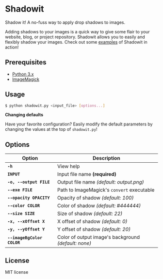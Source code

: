 # Shadowit

Shadow it! A no-fuss way to apply drop shadows to images.

Adding shadows to your images is a quick way to give some flair to your website, blog, or project repository. Shadowit allows you to easily and flexibly shadow your images. Check out some [examples](examples/examples.md) of Shadowit in action!

## Prerequisites

- [Python 3.x](https://www.python.org/downloads/)
- [ImageMagick](http://www.imagemagick.org/script/binary-releases.php)

## Usage

```bash
$ python shadowit.py <input_file> [options...]
```

**Changing defaults**

Have your favorite configuration? Easily modify the default parameters by changing the values at the top of `shadowit.py`!

## Options

Option                      | Description
---                         | ---
**`-h`**                    | View help
**`INPUT`**                 | Input file name **(required)**
**`-o, --output FILE`**     | Output file name *(default: output.png)*
**`--exe FILE`**            | Path to ImageMagick's `convert` executable
**`--opacity OPACITY`**     | Opacity of shadow *(default: 100)*
**`--color COLOR`**         | Color of shadow *(default: #444444)*
**`--size SIZE`**           | Size of shadow *(default: 22)*
**`-x, --xOffset X`**       | X offset of shadow *(default: 0)*
**`-y, --yOffset Y`**       | Y offset of shadow *(default: 20)*
**`--imageBgColor COLOR`**  | Color of output image's background *(default: none)*

## License

MIT license
